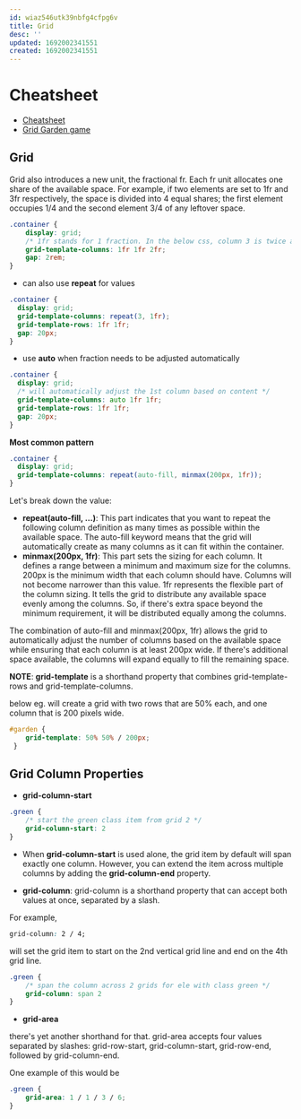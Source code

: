 ```yaml
---
id: wiaz546utk39nbfg4cfpg6v
title: Grid
desc: ''
updated: 1692002341551
created: 1692002341551
---
```


# Cheatsheet
- [Cheatsheet](https://grid.malven.co/)
- [Grid Garden game](https://cssgridgarden.com/)

## Grid

Grid also introduces a new unit, the fractional fr. Each fr unit allocates one share of the available space. For example, if two elements are set to 1fr and 3fr respectively, the space is divided into 4 equal shares; the first element occupies 1/4 and the second element 3/4 of any leftover space.

```css
.container {
    display: grid; 
    /* 1fr stands for 1 fraction. In the below css, column 3 is twice as column 1 & 2. */
    grid-template-columns: 1fr 1fr 2fr;
    gap: 2rem;
}
```

- can also use **repeat** for values
```css
.container {
  display: grid;
  grid-template-columns: repeat(3, 1fr);
  grid-template-rows: 1fr 1fr; 
  gap: 20px;
}
```

- use **auto** when fraction needs to be adjusted automatically
```css
.container {
  display: grid;
  /* will automatically adjust the 1st column based on content */
  grid-template-columns: auto 1fr 1fr;
  grid-template-rows: 1fr 1fr; 
  gap: 20px;
}
```

**Most common pattern**
```css
.container {
  display: grid;
  grid-template-columns: repeat(auto-fill, minmax(200px, 1fr));
}
```
Let's break down the value:

- **repeat(auto-fill, ...)**: This part indicates that you want to repeat the following column definition as many times as possible within the available space. The auto-fill keyword means that the grid will automatically create as many columns as it can fit within the container.
- **minmax(200px, 1fr)**: This part sets the sizing for each column. It defines a range between a minimum and maximum size for the columns.
200px is the minimum width that each column should have. Columns will not become narrower than this value.
1fr represents the flexible part of the column sizing. It tells the grid to distribute any available space evenly among the columns. So, if there's extra space beyond the minimum requirement, it will be distributed equally among the columns.


The combination of auto-fill and minmax(200px, 1fr) allows the grid to automatically adjust the number of columns based on the available space while ensuring that each column is at least 200px wide. If there's additional space available, the columns will expand equally to fill the remaining space.

__NOTE__: **grid-template** is a shorthand property that combines grid-template-rows and grid-template-columns.

below eg. will create a grid with two rows that are 50% each, and one column that is 200 pixels wide.

```css
#garden {
    grid-template: 50% 50% / 200px;
 } 
```

## Grid Column Properties

- **grid-column-start**
```css
.green {
    /* start the green class item from grid 2 */
    grid-column-start: 2
}
```

- When **grid-column-start** is used alone, the grid item by default will span exactly one column. However, you can extend the item across multiple columns by adding the **grid-column-end** property.

- **grid-column**: 
grid-column is a shorthand property that can accept both values at once, separated by a slash.

For example, 
```css
grid-column: 2 / 4;
```
 will set the grid item to start on the 2nd vertical grid line and end on the 4th grid line.


```css
.green {
    /* span the column across 2 grids for ele with class green */
    grid-column: span 2
}
```


- **grid-area**

there's yet another shorthand for that. grid-area accepts four values separated by slashes: grid-row-start, grid-column-start, grid-row-end, followed by grid-column-end.

One example of this would be 
```css
.green {
    grid-area: 1 / 1 / 3 / 6;
}
```

